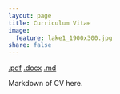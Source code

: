 ```yaml
---
layout: page
title: Curriculum Vitae
image:
  feature: lake1_1900x300.jpg
share: false
---
```


<div>
<a href="{{ site.url }}/CV/D_Noriega_CV_Dec_2014.pdf" class="btn btn-success"> .pdf</a>
<a href="#" class="btn btn-info"> 
.docx</a>
<a href="#" class="btn btn-warning">
.md</a></div>

Markdown of CV here.
